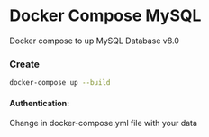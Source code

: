 # Docker Compose MySQL
Docker compose to up MySQL Database v8.0

### Create 
``` bash
docker-compose up --build
```

#### Authentication:
Change in docker-compose.yml file with your data
